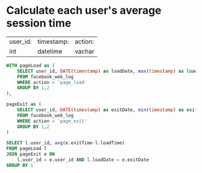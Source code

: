 # Calculate each user's average session time
 <table>
  <tr>
    <td>user_id:</td>
    <td>timestamp:</td>
    <td>action:</td>
  </tr>
  <tr>
    <td>int</td>
    <td>datetime</td>
    <td>vachar</td>
  </tr>
</table> 


```SQL
WITH pageLoad as (
    SELECT user_id, DATE(timestamp) as loadDate, max(timestamp) as loadTime
    FROM facebook_web_log
    WHERE action = 'page_load'
    GROUP BY 1,2
),

pageExit as (
    SELECT user_id, DATE(timestamp) as exitDate, min(timestamp) as exitTime
    FROM facebook_web_log
    WHERE action = 'page_exit'
    GROUP BY 1,2
)

SELECT l.user_id, avg(e.exitTime-l.loadTime)
FROM pageLoad l 
JOIN pageExit e ON 
    l.user_id = e.user_id AND l.loadDate = e.exitDate
GROUP BY 1
```
